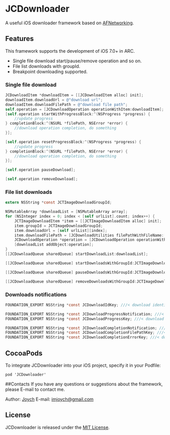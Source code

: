 # JCDownloader
A useful iOS downloader framework based on [AFNetworking](https://github.com/AFNetworking/AFNetworking).

## Features
This framework supports the development of iOS 7.0+ in ARC.

* Single file download start/pause/remove operation and so on.
* File list downloads with groupId.
* Breakpoint downloading supported.

### Single file download
```objective-c
JCDownloadItem *downloadItem = [[JCDownloadItem alloc] init];
downloadItem.downloadUrl = @"download url";
downloadItem.downloadFilePath = @"download file path";
self.operation = [JCDownloadOperation operationWithItem:downloadItem];
[self.operation startWithProgressBlock:^(NSProgress *progress) {
    //update progress
} completionBlock:^(NSURL *filePath, NSError *error) {
    //download operation completion, do something
}];
```

```objective-c
[self.operation resetProgressBlock:^(NSProgress *progress) {
    //update progress
} completionBlock:^(NSURL *filePath, NSError *error) {
    //download operation completion, do something
}];
```

```objective-c
[self.operation pauseDownload];
```

```objective-c
[self.operation removeDownload];
```

### File list downloads

```objective-c
extern NSString *const JCTImageDownloadGroupId;
```

```objective-c
NSMutableArray *downloadList = [NSMutableArray array];
for (NSInteger index = 0; index < [self urlList].count; index++) {
    JCTImageDownloadItem *item = [[JCTImageDownloadItem alloc] init];
    item.groupId = JCTImageDownloadGroupId;
    item.downloadUrl = [self urlList][index];
    item.downloadFilePath = [JCDownloadUtilities filePathWithFileName:[item.downloadUrl lastPathComponent] folderName:@"downloadImages"];
    JCDownloadOperation *operation = [JCDownloadOperation operationWithItem:item];
    [downloadList addObject:operation];
}
[[JCDownloadQueue sharedQueue] startDownloadList:downloadList];
```

```objective-c
[[JCDownloadQueue sharedQueue] startDownloadsWithGroupId:JCTImageDownloadGroupId];
```

```objective-c
[[JCDownloadQueue sharedQueue] pauseDownloadsWithGroupId:JCTImageDownloadGroupId];
```

```objective-c
[[JCDownloadQueue sharedQueue] removeDownloadsWithGroupId:JCTImageDownloadGroupId];
```

### Downloads notifications
```objective-c
FOUNDATION_EXPORT NSString *const JCDownloadIdKey; ///< download identifier key in notifications userInfo, instance type of the value is NSString.
```

```objective-c
FOUNDATION_EXPORT NSString *const JCDownloadProgressNotification; ///< notification of download progress.
FOUNDATION_EXPORT NSString *const JCDownloadProgressKey; ///< download progress key in JCDownloadProgressNotification userInfo, instance type of the value is NSProgress.
```

```objective-c
FOUNDATION_EXPORT NSString *const JCDownloadCompletionNotification; ///< notification of download completion.
FOUNDATION_EXPORT NSString *const JCDownloadCompletionFilePathKey; ///< download completion file path key in JCDownloadCompletionNotification userInfo, instance type of the value is NSURL.
FOUNDATION_EXPORT NSString *const JCDownloadCompletionErrorKey; ///< download completion error key in JCDownloadCompletionNotification userInfo, instance type of the value is NSError.
```

## CocoaPods
To integrate JCDownloader into your iOS project, specify it in your Podfile:
    
	pod 'JCDownloader'

##Contacts
If you have any questions or suggestions about the framework, please E-mail to contact me.

Author: [Joych](https://github.com/imjoych)	
E-mail: imjoych@gmail.com

## License
JCDownloader is released under the [MIT License](https://github.com/imjoych/JCDownloader/blob/master/LICENSE).
